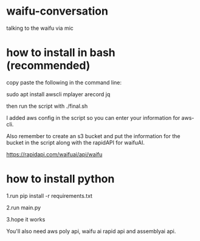 # waifu-conversation
talking to the waifu via mic

# how to install in bash (recommended)

copy paste the following in the command line:

sudo apt install awscli mplayer arecord jq

then run the script with ./final.sh

I added aws config in the script so you can enter your information for aws-cli.

Also remember to create an s3 bucket and put the information for the bucket in the script along with the rapidAPI for waifuAI.

https://rapidapi.com/waifuai/api/waifu

# how to install python

1.run pip install -r requirements.txt

2.run main.py

3.hope it works

You'll also need aws poly api, waifu ai rapid api and assemblyai api.
